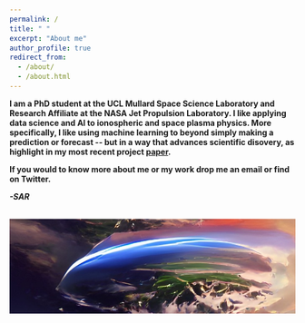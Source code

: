 ```yaml
---
permalink: /
title: " "
excerpt: "About me"
author_profile: true
redirect_from: 
  - /about/
  - /about.html
---
```

**I am a PhD student at the UCL Mullard Space Science Laboratory and Research Affiliate at the NASA Jet Propulsion Laboratory. I like applying data science and AI to ionospheric and space plasma physics. More specifically, I like using machine learning to beyond simply making a prediction or forecast -- but in a way that advances scientific disovery, as highlight in my most recent project [paper](/pages/research).**

**If you would to know more about me or my work drop me an email or find on Twitter.** 

**_-SAR_**

![]() <img src="/images/IMG_Main.JPG"  width="900">
